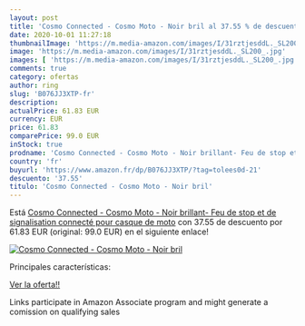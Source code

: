 ```yaml
---
layout: post
title: 'Cosmo Connected - Cosmo Moto - Noir bril al 37.55 % de descuento'
date: 2020-10-01 11:27:18
thumbnailImage: 'https://m.media-amazon.com/images/I/31rztjesddL._SL200_.jpg'
image: 'https://m.media-amazon.com/images/I/31rztjesddL._SL200_.jpg'
images: [ 'https://m.media-amazon.com/images/I/31rztjesddL._SL200_.jpg' ]
comments: true
category: ofertas
author: ring
slug: 'B076JJ3XTP-fr'
description:
actualPrice: 61.83 EUR
currency: EUR
price: 61.83
comparePrice: 99.0 EUR
inStock: true
prodname: 'Cosmo Connected - Cosmo Moto - Noir brillant- Feu de stop et de signalisation connecté pour casque de moto'
country: 'fr'
buyurl: 'https://www.amazon.fr/dp/B076JJ3XTP/?tag=tolees0d-21'
descuento: '37.55'
titulo: 'Cosmo Connected - Cosmo Moto - Noir bril'
---
```


Está [Cosmo Connected - Cosmo Moto - Noir brillant- Feu de stop et de signalisation connecté pour casque de moto](https://www.amazon.fr/dp/B076JJ3XTP/?tag=tolees0d-21) con 37.55 de descuento por 61.83 EUR (original: 99.0 EUR) en el siguiente enlace!

[![Cosmo Connected - Cosmo Moto - Noir bril](https://m.media-amazon.com/images/I/31rztjesddL._SL200_.jpg)](https://www.amazon.fr/dp/B076JJ3XTP/?tag=tolees0d-21)

Principales características:


[Ver la oferta!!](https://www.amazon.fr/dp/B076JJ3XTP/?tag=tolees0d-21)

Links participate in Amazon Associate program and might generate a comission on qualifying sales



